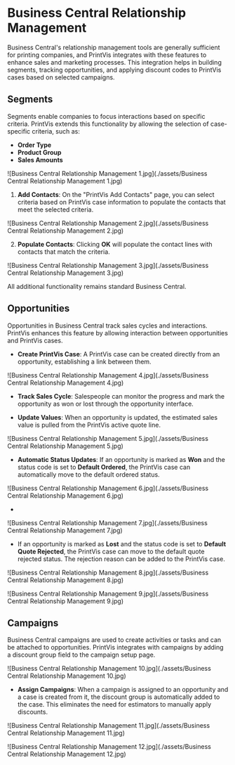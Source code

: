 # Business Central Relationship Management

Business Central's relationship management tools are generally sufficient for printing companies, and PrintVis integrates with these features to enhance sales and marketing processes. This integration helps in building segments, tracking opportunities, and applying discount codes to PrintVis cases based on selected campaigns.

## Segments

Segments enable companies to focus interactions based on specific criteria. PrintVis extends this functionality by allowing the selection of case-specific criteria, such as:

- **Order Type**
- **Product Group**
- **Sales Amounts**


![Business Central Relationship Management 1.jpg](./assets/Business Central Relationship Management 1.jpg)

1. **Add Contacts**: On the "PrintVis Add Contacts" page, you can select criteria based on PrintVis case information to populate the contacts that meet the selected criteria.


![Business Central Relationship Management 2.jpg](./assets/Business Central Relationship Management 2.jpg)

2. **Populate Contacts**: Clicking **OK** will populate the contact lines with contacts that match the criteria.

![Business Central Relationship Management 3.jpg](./assets/Business Central Relationship Management 3.jpg)

All additional functionality remains standard Business Central.

## Opportunities

Opportunities in Business Central track sales cycles and interactions. PrintVis enhances this feature by allowing interaction between opportunities and PrintVis cases.


- **Create PrintVis Case**: A PrintVis case can be created directly from an opportunity, establishing a link between them.

![Business Central Relationship Management 4.jpg](./assets/Business Central Relationship Management 4.jpg)
  
- **Track Sales Cycle**: Salespeople can monitor the progress and mark the opportunity as won or lost through the opportunity interface.
  
- **Update Values**: When an opportunity is updated, the estimated sales value is pulled from the PrintVis active quote line.

![Business Central Relationship Management 5.jpg](./assets/Business Central Relationship Management 5.jpg)

- **Automatic Status Updates**:
 If an opportunity is marked as **Won** and the status code is set to **Default Ordered**, the PrintVis case can automatically move to the default ordered status.

![Business Central Relationship Management 6.jpg](./assets/Business Central Relationship Management 6.jpg)  

  -
![Business Central Relationship Management 7.jpg](./assets/Business Central Relationship Management 7.jpg)

  - If an opportunity is marked as **Lost** and the status code is set to **Default Quote Rejected**, the PrintVis case can move to the default quote rejected status. The rejection reason can be added to the PrintVis case.

![Business Central Relationship Management 8.jpg](./assets/Business Central Relationship Management 8.jpg)

![Business Central Relationship Management 9.jpg](./assets/Business Central Relationship Management 9.jpg)
 
## Campaigns

Business Central campaigns are used to create activities or tasks and can be attached to opportunities. PrintVis integrates with campaigns by adding a discount group field to the campaign setup page.

![Business Central Relationship Management 10.jpg](./assets/Business Central Relationship Management 10.jpg)


- **Assign Campaigns**: When a campaign is assigned to an opportunity and a case is created from it, the discount group is automatically added to the case. This eliminates the need for estimators to manually apply discounts.

![Business Central Relationship Management 11.jpg](./assets/Business Central Relationship Management 11.jpg)

![Business Central Relationship Management 12.jpg](./assets/Business Central Relationship Management 12.jpg)